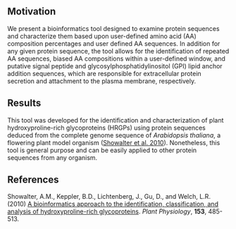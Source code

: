 ## Motivation ##
We present a bioinformatics tool designed to examine protein sequences and characterize them based upon user-defined amino acid (AA) composition percentages and user defined AA sequences. In addition for any given protein sequence, the tool allows for the identification of repeated AA sequences, biased AA compositions within a user-defined window, and putative signal peptide and glycosylphosphatidylinositol (GPI) lipid anchor addition sequences, which are responsible for extracellular protein secretion and attachment to the plasma membrane, respectively.

## Results ##

This tool was developed for the identification and characterization of plant hydroxyproline-rich glycoproteins (HRGPs) using protein sequences deduced from the complete genome sequence of _Arabidopsis thaliana_, a flowering plant model organism ([Showalter et al. 2010](http://www.plantphysiol.org/cgi/content/full/153/2/485)). Nonetheless, this tool is general purpose and can be easily applied to other protein sequences from any organism.

## References ##

Showalter, A.M., Keppler, B.D., Lichtenberg, J., Gu, D., and Welch, L.R. (2010) [A bioinformatics approach to the identification, classification, and analysis of hydroxyproline-rich glycoproteins](http://www.plantphysiol.org/cgi/content/full/153/2/485). _Plant Physiology_, **153**, 485-513.
